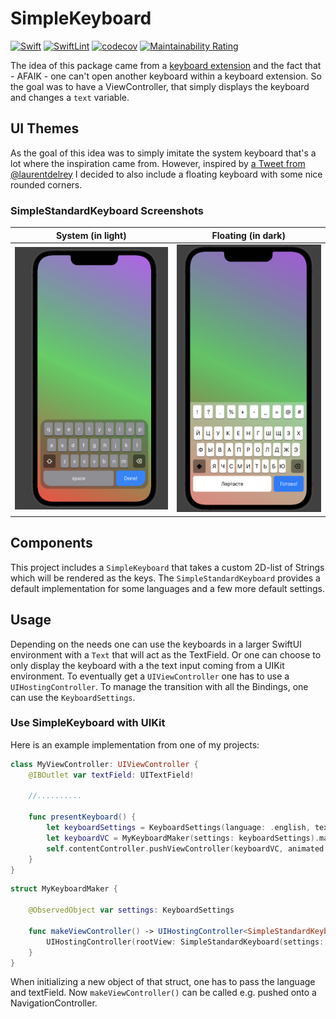 # SimpleKeyboard

[![Swift](https://github.com/thisIsTheFoxe/SimpleKeyboard/workflows/Swift/badge.svg)](https://github.com/thisIsTheFoxe/SimpleKeyboard/actions?query=workflow%3ASwift)
[![SwiftLint](https://github.com/thisIsTheFoxe/SimpleKeyboard/workflows/SwiftLint/badge.svg)](https://github.com/thisIsTheFoxe/SimpleKeyboard/actions?query=workflow%3ASwiftLint)
[![codecov](https://codecov.io/gh/thisIsTheFoxe/SimpleKeyboard/branch/master/graph/badge.svg)](https://codecov.io/gh/thisIsTheFoxe/SimpleKeyboard)
[![Maintainability Rating](https://sonarcloud.io/api/project_badges/measure?project=thisIsTheFoxe_SimpleKeyboard&metric=sqale_rating)](https://sonarcloud.io/dashboard?id=thisIsTheFoxe_SimpleKeyboard)

The idea of this package came from a [keyboard extension](https://developer.apple.com/design/human-interface-guidelines/ios/extensions/custom-keyboards/) and the fact that - AFAIK - one can't open another keyboard within a keyboard extension. So the goal was to have a ViewController, that simply displays the keyboard and changes a `text` variable.

## UI Themes
As the goal of this idea was to simply imitate the system keyboard that's a lot where the inspiration came from.
However, inspired by [a Tweet from @laurentdelrey](https://twitter.com/laurentdelrey/status/1511381985003900928?s=21&t=V0I3aQ7vQzuFCf6t5WAoYA) I decided to also include a floating keyboard with some nice rounded corners.

### SimpleStandardKeyboard Screenshots
|System (in light)|Floating (in dark)|
|---|---|
|![A screenshot of an iPhone 13 Pro Max, with a colorful background and a floating light keyboard](./dark.png)|![A screenshot of an iPhone 13 Pro Max, with a colorful background and a systemlike dark keyboard](./light.png)|

## Components
This  project includes a `SimpleKeyboard` that takes a custom 2D-list of Strings which will be rendered as the keys.
The `SimpleStandardKeyboard` provides a default implementation for some languages and a few more default settings.

## Usage
Depending on the needs one can use the keyboards in a larger SwiftUI environment with a `Text` that will act as the TextField. 
Or one can choose to only display the keyboard with a the text input coming from a UIKit environment. To eventually get a `UIViewController` one has to use a `UIHostingController`. To manage the transition with all the Bindings, one can use the `KeyboardSettings`. 

### Use SimpleKeyboard with UIKit
Here is an example implementation from one of my projects:
```swift
class MyViewController: UIViewController {
    @IBOutlet var textField: UITextField!
    
    //..........
    
    func presentKeyboard() {
        let keyboardSettings = KeyboardSettings(language: .english, textInput: self.textField)
        let keyboardVC = MyKeyboardMaker(settings: keyboardSettings).makeViewController()
        self.contentController.pushViewController(keyboardVC, animated: true)
    }
}

```

```swift
struct MyKeyboardMaker {
    
    @ObservedObject var settings: KeyboardSettings
    
    func makeViewController() -> UIHostingController<SimpleStandardKeyboard> {
        UIHostingController(rootView: SimpleStandardKeyboard(settings: $settings)
    }
}
```

When initializing a new object of that struct, one has to pass the language and textField. Now `makeViewController()` can be called e.g. pushed onto a NavigationController.  

